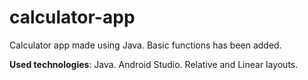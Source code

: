 # calculator-app
Calculator app made using Java. Basic functions has been added.


**Used technologies**: Java. Android Studio. Relative and Linear layouts.
